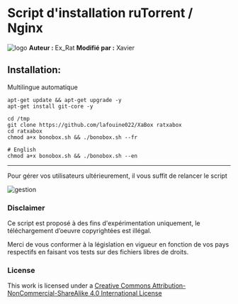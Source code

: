 # Script d'installation ruTorrent / Nginx

![logo](https://raw.github.com/xavier84/RatXaBox/master/files/ratxabox.png)
**Auteur :** Ex_Rat
**Modifié par :** Xavier



## Installation:
Multilingue automatique
```
apt-get update && apt-get upgrade -y
apt-get install git-core -y

cd /tmp
git clone https://github.com/lafouine022/XaBox ratxabox
cd ratxabox
chmod a+x bonobox.sh && ./bonobox.sh --fr

# English
chmod a+x bonobox.sh && ./bonobox.sh --en
```
----------------------------------------------------------
Pour gérer vos utilisateurs ultérieurement, il vous suffit de relancer le script

![gestion](https://raw.github.com/xavier84/RatXaBox/master/files/gestion.png)

### Disclaimer
Ce script est proposé à des fins d'expérimentation uniquement, le téléchargement d’oeuvre copyrightées est illégal.

Merci de vous conformer à la législation en vigueur en fonction de vos pays respectifs en faisant vos tests sur des fichiers libres de droits.

### License
This work is licensed under a [Creative Commons Attribution-NonCommercial-ShareAlike 4.0 International License](http://creativecommons.org/licenses/by-nc-sa/4.0/)

